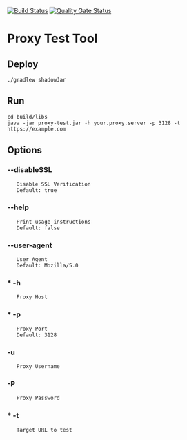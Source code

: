 [![Build Status](https://travis-ci.com/ShioCMS/shio.svg?branch=master)](https://travis-ci.com/ShioCMS/shio) [![Quality Gate Status](https://sonarcloud.io/api/project_badges/measure?project=opensumware_proxy-test&metric=alert_status)](https://sonarcloud.io/dashboard?id=opensumware_proxy-test)
# Proxy Test Tool

## Deploy
```shell
./gradlew shadowJar
```

## Run 
```shell
cd build/libs
java -jar proxy-test.jar -h your.proxy.server -p 3128 -t https://example.com
```

## Options

### --disableSSL
       Disable SSL Verification
       Default: true
### --help
       Print usage instructions
       Default: false
### --user-agent
       User Agent
       Default: Mozilla/5.0

###  * -h
       Proxy Host
###  * -p
       Proxy Port
       Default: 3128
###    -u
       Proxy Username
### -P
       Proxy Password   
###  * -t
       Target URL to test